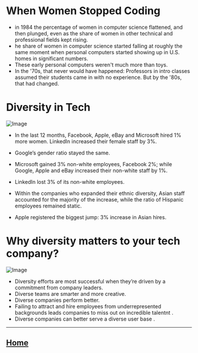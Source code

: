 # When Women Stopped Coding
 
*  in 1984 the percentage of women in computer science flattened, and then plunged, even as the share of women in other technical and professional fields kept rising.
* he share of women in computer science started falling at roughly the same moment when personal computers started showing up in U.S. homes in significant numbers. 
* These early personal computers weren't much more than toys. 
* In the '70s, that never would have happened: Professors in intro classes assumed their students came in with no experience. But by the '80s, that had changed.

# Diversity in Tech
![Image](https://s30776.pcdn.co/wp-content/uploads/2019/05/Diverse-group-of-IT-professionals-working-together-in-tech.jpg)

* In the last 12 months, Facebook, Apple, eBay and Microsoft hired 1% more women. LinkedIn increased their female staff by 3%.
* Google’s gender ratio stayed the same.

* Microsoft gained 3% non-white employees, Facebook 2%; while Google, Apple and eBay increased their non-white staff by 1%.
* LinkedIn lost 3% of its non-white employees.

* Within the companies who expanded their ethnic diversity, Asian staff accounted for the majority of the increase, while the ratio of Hispanic employees remained static. 
* Apple registered the biggest jump: 3% increase in Asian hires.



# Why diversity matters to your tech company?

![Image](https://pi.tedcdn.com/r/talkstar-assets.s3.amazonaws.com/production/playlists/playlist_714/c7c9d70f-86db-4f54-9f54-f4ee7deece15/diversity_tech_nsa_FB.jpg?quality=89&w=800)

* Diversity efforts are most successful when they’re driven by a commitment from company leaders.
* Diverse teams are smarter and more creative.
* Diverse companies perform better.
* Failing to attract and hire employees from underrepresented backgrounds leads companies to miss out on incredible talentnt .
* Diverse companies can better serve a diverse user base .


*****************************************************************

## [ Home ](https://reem-alqurm.github.io/ReadingNotes/)